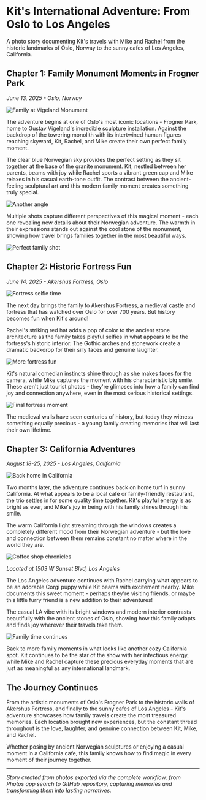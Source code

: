 # Kit's International Adventure: From Oslo to Los Angeles

A photo story documenting Kit's travels with Mike and Rachel from the historic landmarks of Oslo, Norway to the sunny cafes of Los Angeles, California.

## Chapter 1: Family Monument Moments in Frogner Park
*June 13, 2025 - Oslo, Norway*

![Family at Vigeland Monument](IMG_0467.jpeg)

The adventure begins at one of Oslo's most iconic locations - Frogner Park, home to Gustav Vigeland's incredible sculpture installation. Against the backdrop of the towering monolith with its intertwined human figures reaching skyward, Kit, Rachel, and Mike create their own perfect family moment.

The clear blue Norwegian sky provides the perfect setting as they sit together at the base of the granite monument. Kit, nestled between her parents, beams with joy while Rachel sports a vibrant green cap and Mike relaxes in his casual earth-tone outfit. The contrast between the ancient-feeling sculptural art and this modern family moment creates something truly special.

![Another angle](IMG_0469.jpeg)

Multiple shots capture different perspectives of this magical moment - each one revealing new details about their Norwegian adventure. The warmth in their expressions stands out against the cool stone of the monument, showing how travel brings families together in the most beautiful ways.

![Perfect family shot](IMG_0471.jpeg)

## Chapter 2: Historic Fortress Fun  
*June 14, 2025 - Akershus Fortress, Oslo*

![Fortress selfie time](IMG_0527.jpeg)

The next day brings the family to Akershus Fortress, a medieval castle and fortress that has watched over Oslo for over 700 years. But history becomes fun when Kit's around! 

Rachel's striking red hat adds a pop of color to the ancient stone architecture as the family takes playful selfies in what appears to be the fortress's historic interior. The Gothic arches and stonework create a dramatic backdrop for their silly faces and genuine laughter.

![More fortress fun](IMG_0528.jpeg)

Kit's natural comedian instincts shine through as she makes faces for the camera, while Mike captures the moment with his characteristic big smile. These aren't just tourist photos - they're glimpses into how a family can find joy and connection anywhere, even in the most serious historical settings.

![Final fortress moment](IMG_0529.jpeg)

The medieval walls have seen centuries of history, but today they witness something equally precious - a young family creating memories that will last their own lifetime.

## Chapter 3: California Adventures
*August 18-25, 2025 - Los Angeles, California*

![Back home in California](IMG_0884.jpeg)

Two months later, the adventure continues back on home turf in sunny California. At what appears to be a local cafe or family-friendly restaurant, the trio settles in for some quality time together. Kit's playful energy is as bright as ever, and Mike's joy in being with his family shines through his smile.

The warm California light streaming through the windows creates a completely different mood from their Norwegian adventure - but the love and connection between them remains constant no matter where in the world they are.

![Coffee shop chronicles](IMG_1467.jpeg)

*Located at 1503 W Sunset Blvd, Los Angeles*

The Los Angeles adventure continues with Rachel carrying what appears to be an adorable Corgi puppy while Kit beams with excitement nearby. Mike documents this sweet moment - perhaps they're visiting friends, or maybe this little furry friend is a new addition to their adventures!

The casual LA vibe with its bright windows and modern interior contrasts beautifully with the ancient stones of Oslo, showing how this family adapts and finds joy wherever their travels take them.

![Family time continues](IMG_1602.jpeg)

Back to more family moments in what looks like another cozy California spot. Kit continues to be the star of the show with her infectious energy, while Mike and Rachel capture these precious everyday moments that are just as meaningful as any international landmark.

## The Journey Continues

From the artistic monuments of Oslo's Frogner Park to the historic walls of Akershus Fortress, and finally to the sunny cafes of Los Angeles - Kit's adventure showcases how family travels create the most treasured memories. Each location brought new experiences, but the constant thread throughout is the love, laughter, and genuine connection between Kit, Mike, and Rachel.

Whether posing by ancient Norwegian sculptures or enjoying a casual moment in a California cafe, this family knows how to find magic in every moment of their journey together.

---

*Story created from photos exported via the complete workflow: from Photos app search to GitHub repository, capturing memories and transforming them into lasting narratives.*